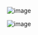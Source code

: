 ![image](https://github.com/LeondeHaas/Praktijkwijzer---Red30/assets/96114373/7587905e-b38f-4f5f-bf28-2c4c87a085ef)

![image](https://github.com/LeondeHaas/Praktijkwijzer---Red30/assets/96114373/e7fe5927-f1ce-4a18-bdee-c4441a4e7964)

